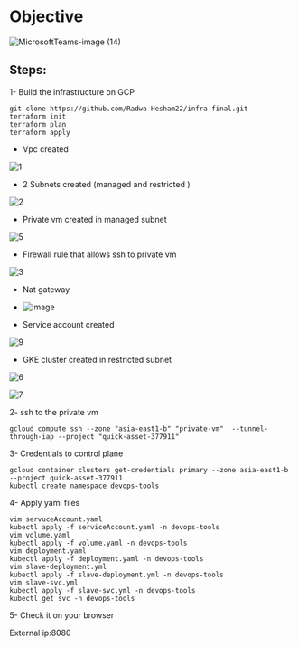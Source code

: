 # Objective 

![MicrosoftTeams-image (14)](https://user-images.githubusercontent.com/118529639/221258670-118ff3df-94f0-4cc2-a2d1-9149144af381.png)


## Steps:
1- Build the infrastructure on GCP
```
git clone https://github.com/Radwa-Hesham22/infra-final.git
terraform init 
terraform plan
terraform apply 
```
- Vpc created

![1](https://user-images.githubusercontent.com/118529639/220355607-09c28247-61e0-4f2e-926e-0dc7c3cb75bc.PNG)

-  2 Subnets created (managed and restricted )

![2](https://user-images.githubusercontent.com/118529639/220356132-ae6f6e8f-67da-43e0-a636-1e22c78e8ad5.PNG)

- Private vm created in managed subnet 

![5](https://user-images.githubusercontent.com/118529639/220356517-dd9863cf-6a09-425f-86ab-074785cb9550.PNG)

- Firewall rule that allows ssh to private vm

![3](https://user-images.githubusercontent.com/118529639/220356629-bb0f27cc-ec23-4cb9-a88a-a1d9de96a83f.PNG)

- Nat gateway 

- ![image](https://user-images.githubusercontent.com/118529639/221254356-1047a4c8-1d16-4281-959f-a5576ec2aa24.png)


- Service account created

![9](https://user-images.githubusercontent.com/118529639/220357175-cf5471e0-9959-458e-a826-7332eff6763e.PNG)

- GKE cluster created in restricted subnet

![6](https://user-images.githubusercontent.com/118529639/220357523-26333147-4731-47c5-958a-f8cf7bf0fd77.PNG)

![7](https://user-images.githubusercontent.com/118529639/220358184-80f3845d-4fb9-4da1-af71-02aea6d7f462.PNG)


2- ssh to the private vm 
```
gcloud compute ssh --zone "asia-east1-b" "private-vm"  --tunnel-through-iap --project "quick-asset-377911"
```
3- Credentials to control plane
```
gcloud container clusters get-credentials primary --zone asia-east1-b --project quick-asset-377911
kubectl create namespace devops-tools
```
4- Apply yaml files
```
vim servuceAccount.yaml
kubectl apply -f serviceAccount.yaml -n devops-tools
vim volume.yaml
kubectl apply -f volume.yaml -n devops-tools
vim deployment.yaml 
kubectl apply -f deployment.yaml -n devops-tools
vim slave-deployment.yml
kubectl apply -f slave-deployment.yml -n devops-tools
vim slave-svc.yml 
kubectl apply -f slave-svc.yml -n devops-tools
kubectl get svc -n devops-tools
```
5- Check it on your browser

External ip:8080

